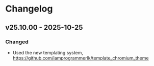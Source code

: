 <!-- [!IMPORTANT] Always keep the latest changes on top of the log file. -->

# Changelog

<!-- Sample template for a new log record.

## VERSION - DATE

### Added

- New Feature: NEW_FEATURE

### Changed

- Updated layout in home

### Fixed

- Fixed: #GITHUB_ISSUE_ID

-->

## v25.10.00 - 2025-10-25

### Changed

- Used the new templating system, https://github.com/iamprogrammerlk/template_chromium_theme
